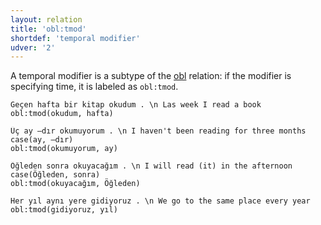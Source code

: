 ```yaml
---
layout: relation
title: 'obl:tmod'
shortdef: 'temporal modifier'
udver: '2'
---
```


A temporal modifier is a subtype of the [obl]() relation: if the modifier is specifying time, it is labeled as `obl:tmod`.

~~~ sdparse
Geçen hafta bir kitap okudum . \n Las week I read a book
obl:tmod(okudum, hafta)
~~~

~~~ sdparse
Üç ay –dır okumuyorum . \n I haven't been reading for three months
case(ay, –dır)
obl:tmod(okumuyorum, ay)
~~~

~~~ sdparse
Öğleden sonra okuyacağım . \n I will read (it) in the afternoon
case(Öğleden, sonra)
obl:tmod(okuyacağım, Öğleden)
~~~

~~~ sdparse
Her yıl aynı yere gidiyoruz . \n We go to the same place every year
obl:tmod(gidiyoruz, yıl)
~~~

<!-- Interlanguage links updated So kvě 14 19:04:07 CEST 2022 -->
